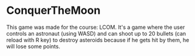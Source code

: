 # ConquerTheMoon
This game was made for the course: LCOM.
It's a game where the user controls an astronaut (using WASD) and can shoot up to 20 bullets (can reload with R key) to destroy asteroids because if he gets hit by them, he will lose some points. 
